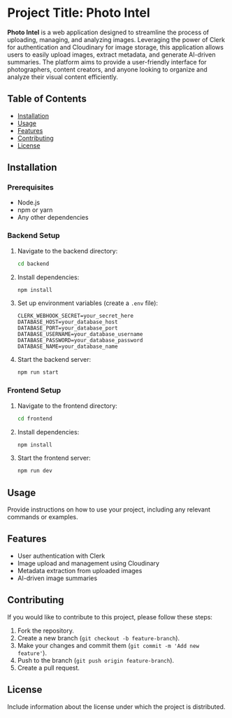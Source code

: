 # Project Title: Photo Intel

**Photo Intel** is a web application designed to streamline the process of uploading, managing, and analyzing images. Leveraging the power of Clerk for authentication and Cloudinary for image storage, this application allows users to easily upload images, extract metadata, and generate AI-driven summaries. The platform aims to provide a user-friendly interface for photographers, content creators, and anyone looking to organize and analyze their visual content efficiently.

## Table of Contents

- [Installation](#installation)
- [Usage](#usage)
- [Features](#features)
- [Contributing](#contributing)
- [License](#license)

## Installation

### Prerequisites

- Node.js
- npm or yarn
- Any other dependencies

### Backend Setup

1. Navigate to the backend directory:
   ```bash
   cd backend
   ```

2. Install dependencies:
   ```bash
   npm install
   ```

3. Set up environment variables (create a `.env` file):
   ```plaintext
   CLERK_WEBHOOK_SECRET=your_secret_here
   DATABASE_HOST=your_database_host
   DATABASE_PORT=your_database_port
   DATABASE_USERNAME=your_database_username
   DATABASE_PASSWORD=your_database_password
   DATABASE_NAME=your_database_name
   ```

4. Start the backend server:
   ```bash
   npm run start
   ```

### Frontend Setup

1. Navigate to the frontend directory:
   ```bash
   cd frontend
   ```

2. Install dependencies:
   ```bash
   npm install
   ```

3. Start the frontend server:
   ```bash
   npm run dev
   ```

## Usage

Provide instructions on how to use your project, including any relevant commands or examples.

## Features

- User authentication with Clerk
- Image upload and management using Cloudinary
- Metadata extraction from uploaded images
- AI-driven image summaries

## Contributing

If you would like to contribute to this project, please follow these steps:

1. Fork the repository.
2. Create a new branch (`git checkout -b feature-branch`).
3. Make your changes and commit them (`git commit -m 'Add new feature'`).
4. Push to the branch (`git push origin feature-branch`).
5. Create a pull request.

## License

Include information about the license under which the project is distributed.